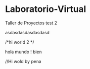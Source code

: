 # Laboratorio-Virtual
Taller de Proyectos
test 2




asdasdasdasdasdasd


/*hi world 2
*/

hola mundo !
bien

//Hi wold by pena